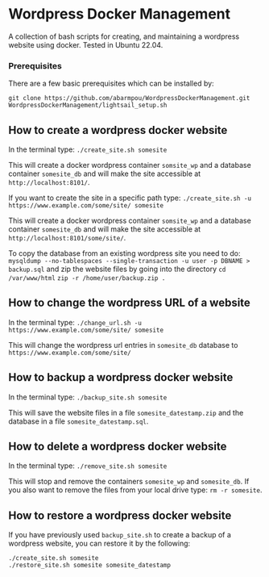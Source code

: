 # Wordpress Docker Management
A collection of bash scripts for creating, and maintaining a wordpress website using docker.
Tested in Ubuntu 22.04.

### Prerequisites

There are a few basic prerequisites which can be installed by:
```
git clone https://github.com/abarmpou/WordpressDockerManagement.git
WordpressDockerManagement/lightsail_setup.sh
```

## How to create a wordpress docker website

In the terminal type: `./create_site.sh somesite`

This will create a docker wordpress container `somsite_wp` and a database container `somesite_db` and will make the site accessible at `http://localhost:8101/`.

If you want to create the site in a specific path type: `./create_site.sh -u https://www.example.com/some/site/ somesite`

This will create a docker wordpress container `somsite_wp` and a database container `somesite_db` and will make the site accessible at `http://localhost:8101/some/site/`.

To copy the database from an existing wordpress site you need to do: `mysqldump --no-tablespaces --single-transaction -u user -p DBNAME > backup.sql`
and zip the website files by going into the directory `cd /var/www/html` `zip -r /home/user/backup.zip .` 

## How to change the wordpress URL of a website

In the terminal type: `./change_url.sh -u https://www.example.com/some/site/ somesite`

This will change the wordpress url entries in `somesite_db` database to `https://www.example.com/some/site/`

## How to backup a wordpress docker website

In the terminal type: `./backup_site.sh somesite`

This will save the website files in a file `somesite_datestamp.zip` and the database in a file `somesite_datestamp.sql`. 

## How to delete a wordpress docker website

In the terminal type: `./remove_site.sh somesite`

This will stop and remove the containers `somesite_wp` and `somesite_db`. If you also want to remove the files from your local drive type: `rm -r somesite`.

## How to restore a wordpress docker website

If you have previously used `backup_site.sh` to create a backup of a wordpress website, you can restore it by the following:

```
./create_site.sh somesite
./restore_site.sh somesite somesite_datestamp
```
